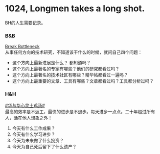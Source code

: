 # 1024, Longmen takes a long shot.

BH的人生需要记录。

### B&B
[Break Bottleneck](https://www.zhihu.com/question/51653098/answer/126853836)  
从事任何方向的技术研究，不知道该干什么的时候，就问自己四个问题：  
* 这个方向上最新进展是什么？ 都知道吗？  
* 这个方向上最著名的专家有哪些？他们的研究都看过吗？  
* 这个方向上最著名的技术社区有哪些？精华帖都看过一遍吗？  
* 这个方向上最重要的文章、工具有哪些？文章都看过吗？工具都分析过吗？  

### H&H
[#华与华心灵土鸡汤#](http://www.weibo.com/1676664091/H5MH99JlV)  
最高的效率是不返工，最快的进步是不退步。每天进步一点点，二十年超过所有人，活在他人想象之外！
1. 今天有什么工作成果？  
2. 今天有什么学习进步？  
3. 今天为未来做了什么投资？  
4. 今天为自己死后留下了什么遗产？  

